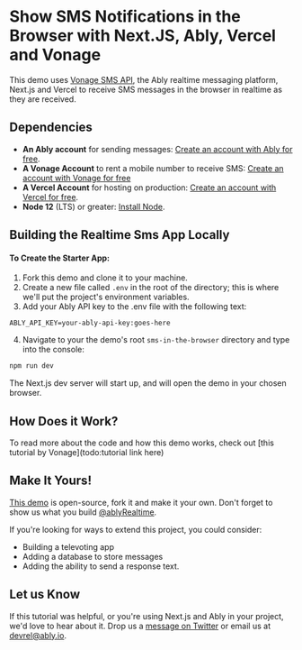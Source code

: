 # Show SMS Notifications in the Browser with Next.JS, Ably, Vercel and Vonage

This demo uses [Vonage SMS API](https://developer.vonage.com/messaging/sms/overview), the Ably realtime messaging platform, Next.js and Vercel to receive SMS messages in the browser in realtime as they are received.

## Dependencies

* **An Ably account** for sending messages: [Create an account with Ably for free](https://www.ably.io/signup).
* **A Vonage Account** to rent a mobile number to receive SMS: [Create an account with Vonage for free](https://www.vonage.co.uk/log-in/)
* **A Vercel Account** for hosting on production: [Create an account with Vercel for free](https://vercel.com/signup).
* **Node 12** (LTS) or greater: [Install Node](https://nodejs.org/en/).

## Building the Realtime Sms App Locally
#### <a name="newnextjsapp">To Create the Starter App:</a>

1. Fork this demo and clone it to your machine.
2. Create a new file called `.env` in the root of the directory; this is where we'll put the project's environment variables.
3. Add your Ably API key to the .env file with the following text:
```
ABLY_API_KEY=your-ably-api-key:goes-here
```
4. Navigate to your the demo's root `sms-in-the-browser` directory and type into the console:

```bash
npm run dev
```

The Next.js dev server will start up, and will open the demo in your chosen browser.

## How Does it Work?

To read more about the code and how this demo works, check out [this tutorial by Vonage](todo:tutorial link here)

## Make It Yours!

[This demo](https://github.com/ably-labs/sms-in-the-browser) is open-source, fork it and make it your own. Don't forget to show us what you build [@ablyRealtime](https://twitter.com/ablyrealtime).

If you're looking for ways to extend this project, you could consider:
* Building a televoting app
* Adding a database to store messages
* Adding the ability to send a response text.

## Let us Know

If this tutorial was helpful, or you're using Next.js and Ably in your project, we'd love to hear about it. Drop us a [message on Twitter](https://twitter.com/ablyrealtime) or email us at [devrel@ably.io](mailto:devrel@ably.io).
